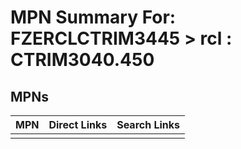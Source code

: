 



# MPN Summary For: FZERCLCTRIM3445 > rcl : CTRIM3040.450

## MPNs
  

|MPN|Direct Links|Search Links|
| :--- | :--- | :--- |
||||
